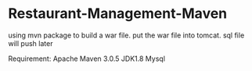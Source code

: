 # Restaurant-Management-Maven
using mvn package to build a war file. 
put the war file into tomcat.
sql file will push later

Requirement:
Apache Maven 3.0.5
JDK1.8
Mysql

